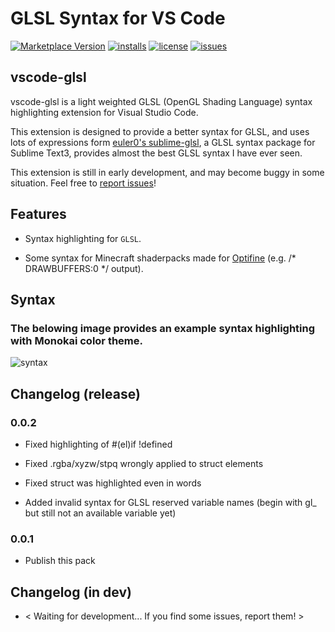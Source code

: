 # GLSL Syntax for VS Code
[![Marketplace Version](https://vsmarketplacebadge.apphb.com/version/geforcelegend.vscode-glsl.svg)](https://marketplace.visualstudio.com/items/geforcelegend.vscode-glsl)
[![installs](https://vsmarketplacebadge.apphb.com/installs/geforcelegend.vscode-glsl.svg)](https://marketplace.visualstudio.com/items/geforcelegend.vscode-glsl)
[![license](https://img.shields.io/github/license/GeforceLegend/vscode-glsl.svg)](https://github.com/GeForceLegend/vscode-glsl/blob/master/LICENSE)
[![issues](https://img.shields.io/github/issues/GeforceLegend/vscode-glsl.svg)](https://github.com/GeForceLegend/vscode-glsl/issues)

## vscode-glsl

vscode-glsl is a light weighted GLSL (OpenGL Shading Language) syntax highlighting extension for Visual Studio Code. 

This extension is designed to provide a better syntax for GLSL, and uses lots of expressions form [euler0's sublime-glsl](https://github.com/euler0/sublime-glsl), a GLSL syntax package for Sublime Text3, provides almost the best GLSL syntax I have ever seen.

This extension is still in early development, and may become buggy in some situation. Feel free to [report issues](https://github.com/GeForceLegend/vscode-glsl/issues)!

## Features

 - Syntax highlighting for `GLSL`.

 - Some syntax for Minecraft shaderpacks made for [Optifine](https://www.optifine.net) (e.g. /* DRAWBUFFERS:0 */ output).

## Syntax

### The belowing image provides an example syntax highlighting with Monokai color theme.

![syntax](https://s3.ax1x.com/2021/03/01/6PdbLj.png)

## Changelog (release)

### 0.0.2

 - Fixed highlighting of #(el)if !defined

 - Fixed .rgba/xyzw/stpq wrongly applied to struct elements

 - Fixed struct was highlighted even in words

 - Added invalid syntax for GLSL reserved variable names (begin with gl_ but still not an available variable yet)

### 0.0.1

 - Publish this pack

## Changelog (in dev)

 - < Waiting for development... If you find some issues, report them! >
